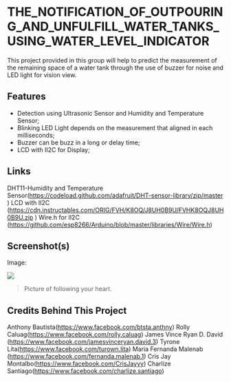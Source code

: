 # THE_NOTIFICATION_OF_OUTPOURING_AND_UNFULFILL_WATER_TANKS_USING_WATER_LEVEL_INDICATOR
This project provided in this group will help to predict the measurement of the remaining space
of a water tank through the use of buzzer for noise and LED light for vision view.

## Features
- Detection using Ultrasonic Sensor and Humidity and Temperature Sensor;
- Blinking LED Light depends on the measurement that aligned in each milliseconds;
- Buzzer can be buzz in a long or delay time;
- LCD with II2C for Display;

## Links

DHT11-Humidity and Temperature Sensor(https://codeload.github.com/adafruit/DHT-sensor-library/zip/master
)
LCD with II2C (https://cdn.instructables.com/ORIG/FVH/K8OQ/J8UH0B9U/FVHK8OQJ8UH0B9U.zip
)
Wire.h for II2C (https://github.com/esp8266/Arduino/blob/master/libraries/Wire/Wire.h)

## Screenshot(s)

Image:

![](https://pandao.github.io/editor.md/examples/images/4.jpg)

> Picture of following your heart.

## Credits Behind This Project

Anthony Bautista(https://www.facebook.com/btsta.anthny)
Rolly Caluag(https://www.facebook.com/rolly.caluag)
James Vince Ryan D. David (https://www.facebook.com/jamesvinceryan.david.3)
Tyrone Lita(https://www.facebook.com/turown.lita)
Maria Fernanda Malenab (https://www.facebook.com/fernanda.malenab.1)
Cris Jay Montalbo(https://www.facebook.com/CrisJayyy)
Charlize Santiago(https://www.facebook.com/charlize.santiago)
